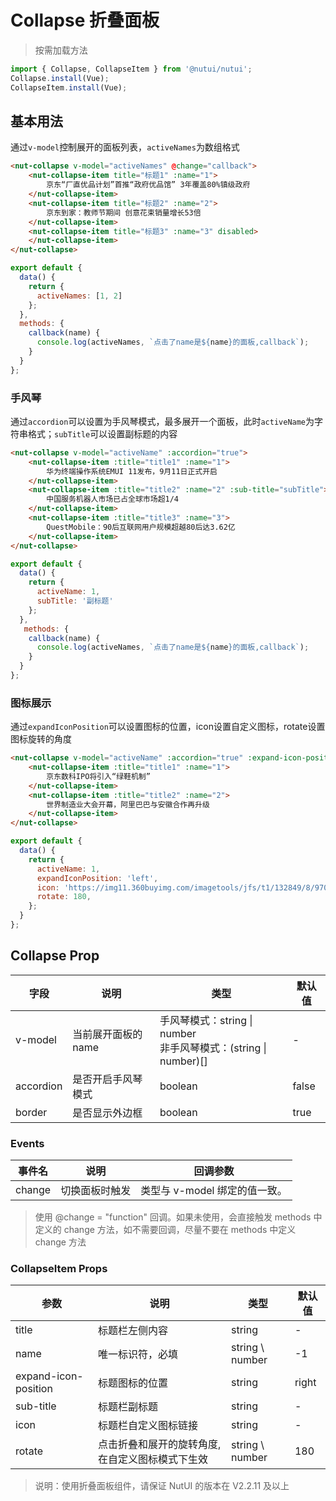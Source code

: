 # Collapse 折叠面板

> 按需加载方法

``` javascript
import { Collapse, CollapseItem } from '@nutui/nutui';
Collapse.install(Vue);
CollapseItem.install(Vue);
```
## 基本用法

通过`v-model`控制展开的面板列表，`activeNames`为数组格式

```html
<nut-collapse v-model="activeNames" @change="callback">
    <nut-collapse-item title="标题1" :name="1">
        京东“厂直优品计划”首推“政府优品馆” 3年覆盖80%镇级政府 
    </nut-collapse-item>
    <nut-collapse-item title="标题2" :name="2">
        京东到家：教师节期间 创意花束销量增长53倍 
    </nut-collapse-item>
    <nut-collapse-item title="标题3" :name="3" disabled>
    </nut-collapse-item>
</nut-collapse>
```

``` javascript
export default {
  data() {
    return {
      activeNames: [1, 2]
    };
  },
  methods: {
    callback(name) {
      console.log(activeNames, `点击了name是${name}的面板,callback`);
    }
  }
};
```


### 手风琴

通过`accordion`可以设置为手风琴模式，最多展开一个面板，此时`activeName`为字符串格式；`subTitle`可以设置副标题的内容

```html
<nut-collapse v-model="activeName" :accordion="true">
    <nut-collapse-item :title="title1" :name="1">
        华为终端操作系统EMUI 11发布，9月11日正式开启 
    </nut-collapse-item>
    <nut-collapse-item :title="title2" :name="2" :sub-title="subTitle">
        中国服务机器人市场已占全球市场超1/4 
    </nut-collapse-item>
    <nut-collapse-item :title="title3" :name="3">
        QuestMobile：90后互联网用户规模超越80后达3.62亿 
    </nut-collapse-item>
</nut-collapse>
```

``` javascript
export default {
  data() {
    return {
      activeName: 1,
      subTitle: '副标题'
    };
  },
   methods: {
    callback(name) {
      console.log(activeNames, `点击了name是${name}的面板,callback`);
    }
  }
};
```


### 图标展示

通过`expandIconPosition`可以设置图标的位置，icon设置自定义图标，rotate设置图标旋转的角度

```html
<nut-collapse v-model="activeName" :accordion="true" :expand-icon-position="expandIconPosition" :icon="icon" :rotate="rotate">
    <nut-collapse-item :title="title1" :name="1">
        京东数科IPO将引入“绿鞋机制” 
    </nut-collapse-item>
    <nut-collapse-item :title="title2" :name="2">
        世界制造业大会开幕，阿里巴巴与安徽合作再升级
    </nut-collapse-item>
</nut-collapse>
```

``` javascript
export default {
  data() {
    return {
      activeName: 1,
      expandIconPosition: 'left',
      icon: 'https://img11.360buyimg.com/imagetools/jfs/t1/132849/8/9709/550/5f5f0d8aE802abee7/68bd02b3a52c3988.png'
      rotate: 180,
    };
  }
};
```

## Collapse Prop

| 字段 | 说明 | 类型 | 默认值
|----- | ----- | ----- | ----- 
| v-model | 当前展开面板的 name | 手风琴模式：string \| number<br>非手风琴模式：(string \| number)[] | - |
| accordion | 是否开启手风琴模式 | boolean | false |
| border | 是否显示外边框 | boolean | true |

### Events

| 事件名 | 说明 | 回调参数 |
|------|------|------|
| change | 切换面板时触发 | 类型与 v-model 绑定的值一致。 |

> 使用 @change = "function" 回调。如果未使用，会直接触发 methods 中定义的 change 方法，如不需要回调，尽量不要在 methods 中定义 change 方法

### CollapseItem Props
| 参数 | 说明 | 类型 | 默认值 | 
|------|------|------|------|
| title | 标题栏左侧内容 | string | - |
| name | 唯一标识符，必填 | string \ number | -1 |
| expand-icon-position | 标题图标的位置 | string | right |
| sub-title | 标题栏副标题 | string | - |
| icon | 标题栏自定义图标链接 | string | - |
| rotate | 点击折叠和展开的旋转角度,在自定义图标模式下生效 | string \ number | 180 |

> 说明：使用折叠面板组件，请保证 NutUI 的版本在 V2.2.11 及以上